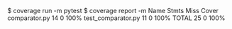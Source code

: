 $ coverage run -m pytest
$ coverage report -m
Name                   Stmts   Miss  Cover
comparator.py             14      0   100%
test_comparator.py        11      0   100%
TOTAL                     25      0   100%
